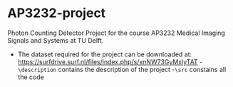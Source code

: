 # AP3232-project
Photon Counting Detector Project for the course AP3232 Medical Imaging Signals and Systems at TU Delft.
* The dataset required for the project can be downloaded at: https://surfdrive.surf.nl/files/index.php/s/xnNW73GyMxlyTAT
-`\description` contains the description of the project
-`\src` constains all the code

